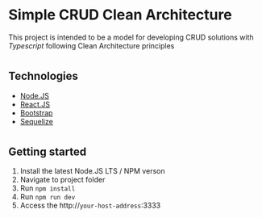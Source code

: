 # Simple CRUD Clean Architecture

This project is intended to be a model for developing CRUD solutions with _Typescript_ following Clean Architecture principles
#
## Technologies
* [Node.JS](https://nodejs.org/)
* [React.JS](https://reactjs.org/)
* [Bootstrap](https://getbootstrap.com/)
* [Sequelize](https://sequelize.org/)
#
## Getting started
1. Install the latest Node.JS LTS / NPM verson
2. Navigate to project folder
3. Run `npm install`
4. Run `npm run dev`
5. Access the http://`your-host-address`:3333